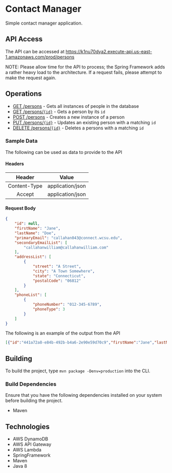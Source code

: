 # Contact Manager

Simple contact manager application.

## API Access

The API can be accessed at https://k1nu70dya2.execute-api.us-east-1.amazonaws.com/prod/persons

NOTE: Please allow time for the API to process; the Spring Framework adds a rather heavy load
to the architecture. If a request fails, please attempt to make the request again.

## Operations

- [GET /persons][persons] - Gets all instances of people in the database
- [GET /persons/`{id}`][persons] - Gets a person by its `id`
- [POST /persons][persons] - Creates a new instance of a person
- [PUT /persons/`{id}`][persons] - Updates an existing person with a matching `id`
- [DELETE /persons/`{id}`][persons] - Deletes a persons with a matching `id`

### Sample Data

The following can be used as data to provide to the API

#### Headers

| Header | Value |
| :------: | :-----: |
| Content-Type | application/json |
| Accept | application/json |

#### Request Body

```json
{
	"id": null,
	"firstName": "Jane",
	"lastName": "Doe",
	"primaryEmail": "callahan043@connect.wcsu.edu",
	"secondaryEmailList": [
		"callahanwilliam@callahanwilliam.com"
	],
	"addressList": [
		{
			"street": "A Street",
			"city": "A Town Somewhere",
			"state": "Connecticut",
			"postalCode": "06812"
		}
	],
	"phoneList": [
		{
			"phoneNumber": "012-345-6789",
			"phoneType": 3
		}
	]
}
```

The following is an example of the output from the API

```json
[{"id":"441a72a8-e84b-492b-b4a6-2e90e59d70c9","firstName":"Jane","lastName":"Doe","primaryEmail":"callahan043@connect.wcsu.edu","secondaryEmailList":null,"addressList":null,"phoneList":[{"phoneNumber":"012-345-6789","phoneType":3}],"links":[]}]
```

## Building

To build the project, type `mvn package -Denv=production` into the CLI.

### Build Dependencies

Ensure that you have the following dependencies installed on your system before building the project.

- Maven

## Technologies

- AWS DynamoDB
- AWS API Gateway
- AWS Lambda
- SpringFramework
- Maven
- Java 8

[persons]: https://k1nu70dya2.execute-api.us-east-1.amazonaws.com/prod/persons